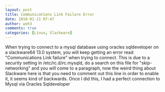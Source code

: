 ```yaml
---
layout: post
title: Communications Link Failure Error
date: 2010-01-11 07:47
author: woh3
comments: true
categories: [Linux, Slackware]
---
```

When trying to connect to a mysql database using oracles sqldeveloper on a slackware64 13.0 system, you will keep getting an error read "Communications Link failure" when trying to connect. This is due to a security setting in /etc/rc.d/rc.mysqld, do a search on this file for "skip-networking" and you will come to a paragraph, now the weird thing about Slackware here is that you need to comment out this line in order to enable it, it seems kind of backwards. Once I did this, I had a perfect connection to Mysql via Oracles Sqldeveloper
